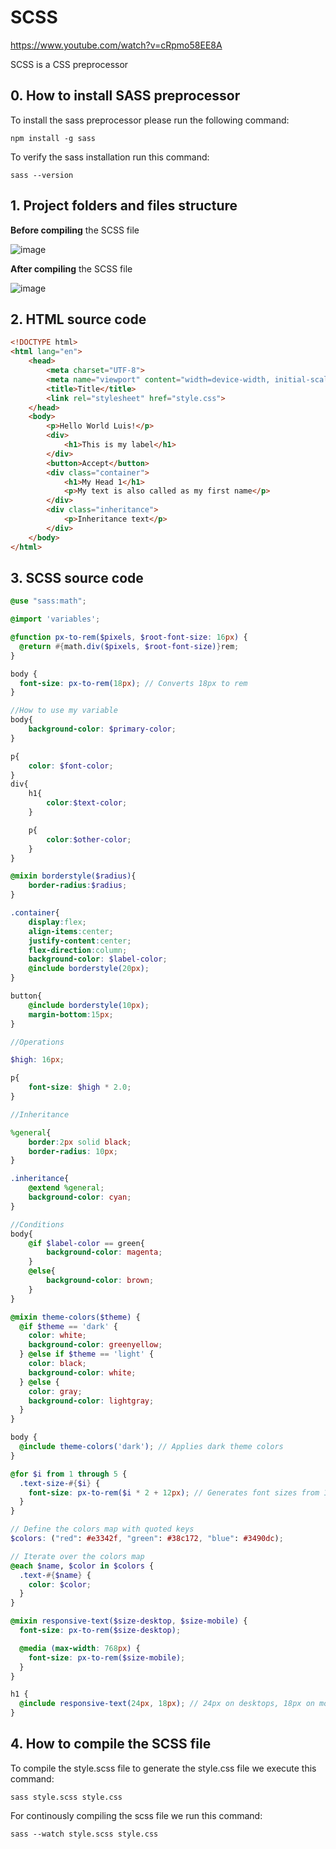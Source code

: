 # SCSS

https://www.youtube.com/watch?v=cRpmo58EE8A

SCSS is a CSS preprocessor

## 0. How to install SASS preprocessor

To install the sass preprocessor please run the following command:

```
npm install -g sass
```

To verify the sass installation run this command:

```
sass --version
```

## 1. Project folders and files structure

**Before compiling** the SCSS file

![image](https://github.com/luiscoco/SCSS_Sample1/assets/32194879/cdddcf8a-ce66-4a02-bc83-c853994bac34)

**After compiling** the SCSS file

![image](https://github.com/luiscoco/SCSS_Sample1/assets/32194879/fa2f2c1c-484e-40f5-b3dc-9f5c9c247089)

## 2. HTML source code

```html
<!DOCTYPE html>
<html lang="en">
    <head>
        <meta charset="UTF-8">
        <meta name="viewport" content="width=device-width, initial-scale=1.0">
        <title>Title</title>
        <link rel="stylesheet" href="style.css">
    </head>
    <body>
        <p>Hello World Luis!</p>
        <div>
            <h1>This is my label</h1>
        </div>
        <button>Accept</button>
        <div class="container">
            <h1>My Head 1</h1>
            <p>My text is also called as my first name</p>
        </div>
        <div class="inheritance">
            <p>Inheritance text</p>
        </div>
    </body>
</html>
```

## 3. SCSS source code

```scss
@use "sass:math";

@import 'variables';

@function px-to-rem($pixels, $root-font-size: 16px) {
  @return #{math.div($pixels, $root-font-size)}rem;
}

body {
  font-size: px-to-rem(18px); // Converts 18px to rem
}

//How to use my variable
body{
    background-color: $primary-color;
}

p{
    color: $font-color;
}
div{
    h1{
        color:$text-color;
    }

    p{
        color:$other-color;
    }
}

@mixin borderstyle($radius){
    border-radius:$radius;
}

.container{
    display:flex;
    align-items:center;
    justify-content:center;
    flex-direction:column;
    background-color: $label-color;
    @include borderstyle(20px);
}

button{
    @include borderstyle(10px);
    margin-bottom:15px;
}

//Operations

$high: 16px;

p{
    font-size: $high * 2.0;
}

//Inheritance

%general{
    border:2px solid black;
    border-radius: 10px;
}

.inheritance{
    @extend %general;
    background-color: cyan;
}

//Conditions
body{
    @if $label-color == green{
        background-color: magenta;
    }
    @else{
        background-color: brown;
    }
}

@mixin theme-colors($theme) {
  @if $theme == 'dark' {
    color: white;
    background-color: greenyellow;
  } @else if $theme == 'light' {
    color: black;
    background-color: white;
  } @else {
    color: gray;
    background-color: lightgray;
  }
}

body {
  @include theme-colors('dark'); // Applies dark theme colors
}

@for $i from 1 through 5 {
  .text-size-#{$i} {
    font-size: px-to-rem($i * 2 + 12px); // Generates font sizes from 14px to 22px in rem
  }
}

// Define the colors map with quoted keys
$colors: ("red": #e3342f, "green": #38c172, "blue": #3490dc);

// Iterate over the colors map
@each $name, $color in $colors {
  .text-#{$name} {
    color: $color;
  }
}

@mixin responsive-text($size-desktop, $size-mobile) {
  font-size: px-to-rem($size-desktop);

  @media (max-width: 768px) {
    font-size: px-to-rem($size-mobile);
  }
}

h1 {
  @include responsive-text(24px, 18px); // 24px on desktops, 18px on mobile devices
}
```

## 4. How to compile the SCSS file

To compile the style.scss file to generate the style.css file we execute this command:

```
sass style.scss style.css
```

For continously compiling the scss file we run this command:

```
sass --watch style.scss style.css
```

